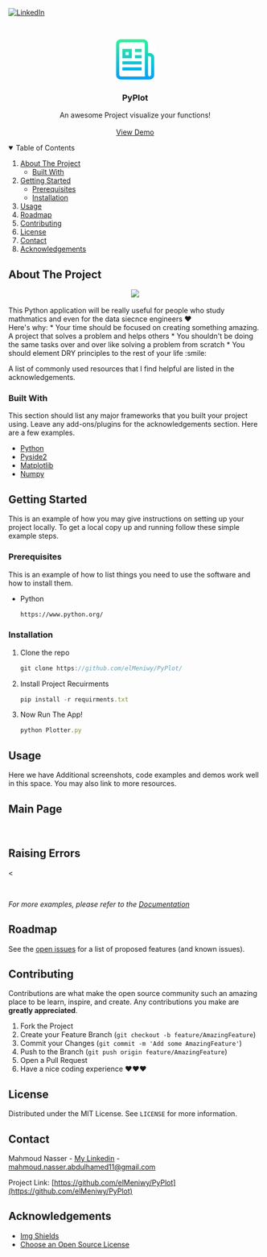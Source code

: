 <!--
*** Thanks for checking out the Best-README-Template. If you have a suggestion
*** that would make this better, please fork the repo and create a pull request
*** or simply open an issue with the tag "enhancement".
*** Thanks again! Now go create something AMAZING! :D
-->



<!-- PROJECT SHIELDS -->
<!--
*** I'm using markdown "reference style" links for readability.
*** Reference links are enclosed in brackets [ ] instead of parentheses ( ).
*** See the bottom of this document for the declaration of the reference variables
*** for contributors-url, forks-url, etc. This is an optional, concise syntax you may use.
*** https://www.markdownguide.org/basic-syntax/#reference-style-links
-->

[![LinkedIn][linkedin-shield]][linkedin-url]



<!-- PROJECT LOGO -->
<br />
<p align="center">
  <a href="https://github.com/elMeniwy/PyPlot/blob/main/README.md">
    <img src="images/logo.png" alt="Logo" width="80" height="80">
  </a>

  <h3 align="center">PyPlot</h3>

  <p align="center">
    An awesome Project visualize your functions!
    <br />
    <br />
    <a href="">View Demo</a>
  </p>
</p>



<!-- TABLE OF CONTENTS -->
<details open="open">
  <summary>Table of Contents</summary>
  <ol>
    <li>
      <a href="#about-the-project">About The Project</a>
      <ul>
        <li><a href="#built-with">Built With</a></li>
      </ul>
    </li>
    <li>
      <a href="#getting-started">Getting Started</a>
      <ul>
        <li><a href="#prerequisites">Prerequisites</a></li>
        <li><a href="#installation">Installation</a></li>
      </ul>
    </li>
    <li><a href="#usage">Usage</a></li>
    <li><a href="#roadmap">Roadmap</a></li>
    <li><a href="#contributing">Contributing</a></li>
    <li><a href="#license">License</a></li>
    <li><a href="#contact">Contact</a></li>
    <li><a href="#acknowledgements">Acknowledgements</a></li>
  </ol>
</details>



<!-- ABOUT THE PROJECT -->
## About The Project

<p align="center">
<img src="https://github.com/elMeniwy/master-micro-internship/blob/main/images/screen_shot_1.JPG">
</p>
This Python application will be really useful for people who study mathmatics and even for the data siecnce engineers ❤
<br/>
Here's why:
* Your time should be focused on creating something amazing. A project that solves a problem and helps others
* You shouldn't be doing the same tasks over and over like solving a problem from scratch
* You should element DRY principles to the rest of your life :smile:


A list of commonly used resources that I find helpful are listed in the acknowledgements.

### Built With

This section should list any major frameworks that you built your project using. Leave any add-ons/plugins for the acknowledgements section. Here are a few examples.
* [Python](https://getbootstrap.com)
* [Pyside2](https://doc.qt.io/qtforpython/)
* [Matplotlib](https://matplotlib.org/)
* [Numpy](https://numpy.org/)



<!-- GETTING STARTED -->
## Getting Started

This is an example of how you may give instructions on setting up your project locally.
To get a local copy up and running follow these simple example steps.

### Prerequisites

This is an example of how to list things you need to use the software and how to install them.
* Python
  ```sh
  https://www.python.org/
  ```

### Installation

1. Clone the repo
   ```js
   git clone https://github.com/elMeniwy/PyPlot/
   ```
2. Install Project Recuirments
   ```js
   pip install -r requirments.txt
   ```
3. Now Run The App!
   ```js
   python Plotter.py
   ```


<!-- USAGE EXAMPLES -->
## Usage

Here we have Additional screenshots, code examples and demos work well in this space. You may also link to more resources.

## Main Page
<p align="center">
<img src="https://github.com/elMeniwy/master-micro-internship/blob/main/images/screen_shot_2.JPG" alt="">
</p>

## Raising Errors
<<p align="center">
<img src="https://github.com/elMeniwy/master-micro-internship/blob/main/images/error.JPG" alt="">
</p>

_For more examples, please refer to the [Documentation](https://example.com)_



<!-- ROADMAP -->
## Roadmap

See the [open issues](https://github.com/elMeniwy/PyPlot/issues) for a list of proposed features (and known issues).



<!-- CONTRIBUTING -->
## Contributing

Contributions are what make the open source community such an amazing place to be learn, inspire, and create. Any contributions you make are **greatly appreciated**.

1. Fork the Project
2. Create your Feature Branch (`git checkout -b feature/AmazingFeature`)
3. Commit your Changes (`git commit -m 'Add some AmazingFeature'`)
4. Push to the Branch (`git push origin feature/AmazingFeature`)
5. Open a Pull Request
6. Have a nice coding experience ❤❤❤



<!-- LICENSE -->
## License

Distributed under the MIT License. See `LICENSE` for more information.



<!-- CONTACT -->
## Contact

Mahmoud Nasser - [My Linkedin](https://www.linkedin.com/in/mahmoud-nasser-abdulhamed/) - mahmoud.nasser.abdulhamed11@gmail.com

Project Link: [https://github.com/elMeniwy/PyPlot](https://github.com/elMeniwy/PyPlot)



<!-- ACKNOWLEDGEMENTS -->
## Acknowledgements
* [Img Shields](https://shields.io)
* [Choose an Open Source License](https://choosealicense.com)



<!-- MARKDOWN LINKS & IMAGES -->
<!-- https://www.markdownguide.org/basic-syntax/#reference-style-links -->
[linkedin-shield]: https://img.shields.io/badge/-LinkedIn-black.svg?style=for-the-badge&logo=linkedin&colorB=555
[linkedin-url]: www.linkedin.com/in/mahmoud-nasser-abdulhamed
[product-screenshot]: images/screenshot.png

